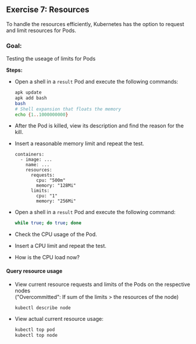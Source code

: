 ## Exercise 7: Resources
To handle the resources efficiently, Kubernetes has the option to request and limit resources for Pods.

### Goal: 
Testing the useage of limits for Pods

**Steps:**

* Open a shell in a `result` Pod and execute the following commands:

  ```bash
  apk update
  apk add bash 
  bash
  # Shell expansion that floats the memory
  echo {1..1000000000}
  ```

* After the Pod is killed, view its description and find the reason for the kill.
* Insert a reasonable memory limit and repeat the test.

  ```
  containers:
    - image: ...
      name: ...
      resources:
        requests:
          cpu: "500m"
          memory: "128Mi"
        limits:
          cpu: "1"
          memory: "256Mi"
   ```
* Open a shell in a `result` Pod and execute the following command:

  ```bash
  while true; do true; done
  ```

* Check the CPU usage of the Pod.
* Insert a CPU limit and repeat the test.
* How is the CPU load now?

#### Query resource usage

* View current resource requests and limits of the Pods on the respective nodes    
  ("Overcommitted": If sum of the limits > the resources of the node)

  ```bash
  kubectl describe node 
  ```

* View actual current resource usage: 

  ```bash
  kubectl top pod
  kubectl top node
  ```